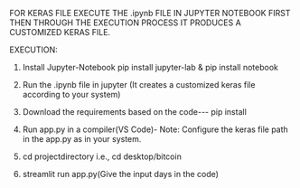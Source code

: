 FOR KERAS FILE EXECUTE THE .ipynb FILE IN JUPYTER NOTEBOOK FIRST THEN THROUGH THE EXECUTION PROCESS IT PRODUCES A CUSTOMIZED KERAS FILE.

EXECUTION:
1. Install Jupyter-Notebook
   pip install jupyter-lab &
   pip install notebook
   
3. Run the .ipynb file in jupyter
   (It creates a customized keras file according to your system)

4. Download the requirements based on the code---
   pip install <module>
   
5. Run app.py in a compiler(VS Code)-
   Note: Configure the keras file path in the app.py as in your system. 

6. cd projectdirectory i.e., cd desktop/bitcoin
   
7. streamlit run app.py(Give the input days in the code)
